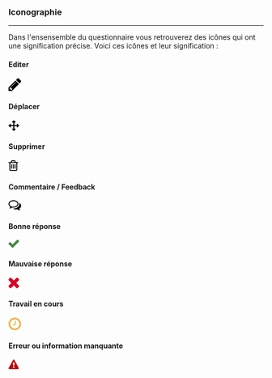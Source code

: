 ### Iconographie

---

Dans l'ensensemble du questionnaire vous retrouverez des icônes qui ont une signification précise. Voici ces icônes et leur signification :

#### Editer

![](/fr/resources/quiz/images/quiz-fig29.png)

#### Déplacer

![](/fr/resources/quiz/images/quiz-fig38.png)

#### Supprimer

![](/fr/resources/quiz/images/quiz-fig37.png)

#### Commentaire / Feedback

![](/fr/resources/quiz/images/quiz-fig20.png)

#### Bonne réponse

![](/fr/resources/quiz/images/quiz-fig34.png)

#### Mauvaise réponse

![](/fr/resources/quiz/images/quiz-fig35.png)

#### Travail en cours

![](/fr/resources/quiz/images/quiz-fig30.png)

#### Erreur ou information manquante

![](/fr/resources/quiz/images/quiz-fig36.png)


